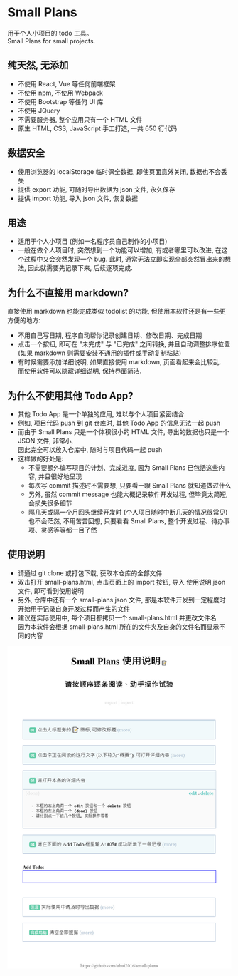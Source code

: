 # Small Plans

用于个人小项目的 todo 工具。  
Small Plans for small projects.


## 纯天然, 无添加

- 不使用 React, Vue 等任何前端框架
- 不使用 npm, 不使用 Webpack
- 不使用 Bootstrap 等任何 UI 库
- 不使用 JQuery
- 不需要服务器, 整个应用只有一个 HTML 文件
- 原生 HTML, CSS, JavaScript 手工打造, 一共 650 行代码

## 数据安全

- 使用浏览器的 localStorage 临时保全数据, 即使页面意外关闭, 数据也不会丢失
- 提供 export 功能, 可随时导出数据为 json 文件, 永久保存
- 提供 import 功能, 导入 json 文件, 恢复数据

## 用途

- 适用于个人小项目 (例如一名程序员自己制作的小项目)
- 一般在做个人项目时, 突然想到一个功能可以增加, 有或者哪里可以改进, 在这个过程中又会突然发现一个 bug.
此时, 通常无法立即实现全部突然冒出来的想法, 因此就需要先记录下来, 后续逐项完成.

## 为什么不直接用 markdown?

直接使用 markdown 也能完成类似 todolist 的功能, 但使用本软件还是有一些更方便的地方:

- 不用自己写日期, 程序自动帮你记录创建日期、修改日期、完成日期
- 点击一个按钮, 即可在 "未完成" 与 "已完成" 之间转换, 并且自动调整排序位置  
  (如果 markdown 则需要安装不通用的插件或手动复制粘贴)
- 有时候需要添加详细说明, 如果直接使用 markdown, 页面看起来会比较乱.  
  而使用软件可以隐藏详细说明, 保持界面简洁.

## 为什么不使用其他 Todo App?

- 其他 Todo App 是一个单独的应用, 难以与个人项目紧密结合
- 例如, 项目代码 push 到 git 仓库时, 其他 Todo App 的信息无法一起 push
- 而由于 Small Plans 只是一个体积很小的 HTML 文件, 导出的数据也只是一个 JSON 文件, 非常小,  
  因此完全可以放入仓库中, 随时与项目代码一起 push
- 这样做的好处是:
  - 不需要额外编写项目的计划、完成进度, 因为 Small Plans 已包括这些内容, 并且很好地呈现
  - 每次写 commit 描述时不需要想, 只要看一眼 Small Plans 就知道做过什么
  - 另外, 虽然 commit message 也能大概记录软件开发过程, 但毕竟太简短, 会损失很多细节
  - 隔几天或隔一个月回头继续开发时 (个人项目随时中断几天的情况很常见) 也不会茫然, 不用苦苦回想,
    只要看看 Small Plans, 整个开发过程、待办事项、灵感等等都一目了然

## 使用说明

- 请通过 git clone 或打包下载, 获取本仓库的全部文件
- 双击打开 small-plans.html, 点击页面上的 import 按钮, 导入 使用说明.json 文件, 即可看到使用说明
- 另外, 仓库中还有一个 small-plans.json 文件, 那是本软件开发到一定程度时开始用于记录自身开发过程而产生的文件
- 建议在实际使用中, 每个项目都拷贝一个 small-plans.html 并更改文件名  
  因为本软件会根据 small-plans.html 所在的文件夹及自身的文件名而显示不同的内容

![screenshot](screenshot.jpg)
